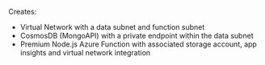Creates:
- Virtual Network with a data subnet and function subnet
- CosmosDB (MongoAPI) with a private endpoint within the data subnet
- Premium Node.js Azure Function with associated storage account, app insights and virtual network integration


